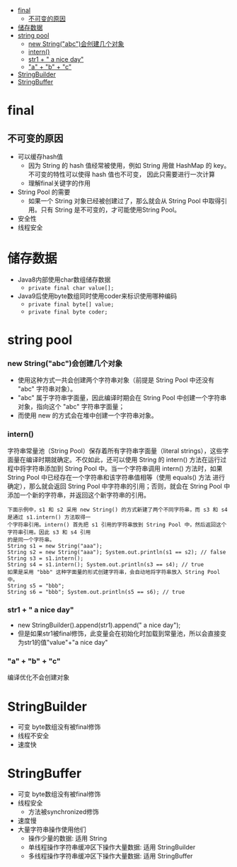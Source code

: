 
* [final](#final)
  * [不可变的原因](#不可变的原因)
* [储存数据](#储存数据)
* [string pool](#string-pool)
  * [new String("abc")会创建几个对象](#new-stringabc会创建几个对象)
  * [intern()](#intern)
  * [str1 + " a nice day"](#str1---a-nice-day)
  * ["a" + "b" + "c"](#a--b--c)
* [StringBuilder](#stringbuilder)
* [StringBuffer](#stringbuffer)

# final
## 不可变的原因
- 可以缓存hash值
  - 因为 String 的 hash 值经常被使用，例如 String 用做 HashMap 的 key。不可变的特性可以使得 hash 值也不可变， 因此只需要进行一次计算
  - 理解final关键字的作用
- String Pool 的需要
  - 如果一个 String 对象已经被创建过了，那么就会从 String Pool 中取得引用。只有 String 是不可变的，才可能使用String Pool。
- 安全性
- 线程安全
# 储存数据
- Java8内部使用char数组储存数据
  - `private final char value[];`
- Java9后使用byte数组同时使用coder来标识使用哪种编码
  - `private final byte[] value;`
  - `private final byte coder;`
# string pool
### new String("abc")会创建几个对象
- 使用这种方式一共会创建两个字符串对象（前提是 String Pool 中还没有 "abc" 字符串对象）。
- "abc" 属于字符串字面量，因此编译时期会在 String Pool 中创建一个字符串对象，指向这个 "abc" 字符串字面量；
- 而使用 new 的方式会在堆中创建一个字符串对象。
### intern()
字符串常量池（String Pool）保存着所有字符串字面量（literal strings），这些字面量在编译时期就确定。不仅如此，还可以使用 String 的 intern() 方法在运行过程中将字符串添加到 String Pool 中。当一个字符串调用 intern() 方法时，如果 String Pool 中已经存在一个字符串和该字符串值相等（使用 equals() 方法 进行确定），那么就会返回 String Pool 中字符串的引用；否则，就会在 String Pool 中添加一个新的字符串，并返回这个新字符串的引用。
```
下面示例中，s1 和 s2 采用 new String() 的方式新建了两个不同字符串，而 s3 和 s4 是通过 s1.intern() 方法取得一
个字符串引用。intern() 首先把 s1 引用的字符串放到 String Pool 中，然后返回这个字符串引用。因此 s3 和 s4 引用
的是同一个字符串。
String s1 = new String("aaa"); 
String s2 = new String("aaa"); System.out.println(s1 == s2); // false 
String s3 = s1.intern(); 
String s4 = s1.intern(); System.out.println(s3 == s4); // true
如果是采用 "bbb" 这种字面量的形式创建字符串，会自动地将字符串放入 String Pool 中。
String s5 = "bbb"; 
String s6 = "bbb"; System.out.println(s5 == s6); // true
```
### str1 + " a nice day"
- new StringBuilder().append(str1).append(" a nice day");
- 但是如果str1被final修饰，此变量会在初始化时加载到常量池，所以会直接变为str1的值"value"+"a nice day"
### "a" + "b" + "c"
编译优化不会创建对象
# StringBuilder
- 可变 byte数组没有被final修饰
- 线程不安全
- 速度快
# StringBuffer
- 可变 byte数组没有被final修饰
- 线程安全
  - 方法被synchronized修饰
- 速度慢
- 大量字符串操作使用他们
  - 操作少量的数据: 适用 String
  - 单线程操作字符串缓冲区下操作大量数据: 适用 StringBuilder
  - 多线程操作字符串缓冲区下操作大量数据: 适用 StringBuffer